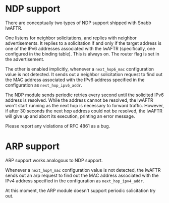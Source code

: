 # NDP support

There are conceptually two types of NDP support shipped with Snabb lwAFTR.

One listens for neighbor solicitations, and replies with neighbor advertisements.
It replies to a solicitation if and only if the target address is one of the
IPv6 addresses associated with the lwAFTR (specifically, one configured in the
binding table).
This is always on. The router flag is set in the advertisement.

The other is enabled implicitly, whenever a `next_hop6_mac` configuration
value is not detected. It sends out a neighbor solicitation request
to find out the MAC address associated with the IPv6 address specified
in the configuration as `next_hop_ipv6_addr`.

The NDP module sends periodic retries every second until the solicited IPv6
address is resolved.  While the address cannot be resolved, the lwAFTR won't
start running as the next hop is necessary to forward traffic.  However,
if after 30 seconds the next hop address could not be resolved, the lwAFTR
will give up and abort its execution, printing an error message.

Please report any violations of RFC 4861 as a bug.

# ARP support

ARP support works analogous to NDP support.

Whenever a `next_hop4_mac` configuration value is not detected, the lwAFTR
sends out an arp request to find out the MAC address associated with the
IPv4 address specified in the configuration as `next_hop_ipv4_addr`.

At this moment, the ARP module doesn't support periodic solicitation try out.
